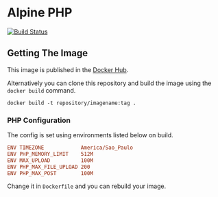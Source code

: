 # Alpine PHP


[![Build Status](https://travis-ci.org/luzeduardo/alpine-php-fpm.svg?branch=master)](https://travis-ci.org/luzeduardo/alpine-php-fpm)

## Getting The Image

This image is published in the [Docker Hub](https://hub.docker.com/r/luzeduardo/alpine-php-fpm/).

Alternatively you can clone this repository and build the image using the `docker build` command.

```Shell
docker build -t repository/imagename:tag .
```

### PHP Configuration

The config is set using environments listed below on build.

```Ini
ENV TIMEZONE            America/Sao_Paulo
ENV PHP_MEMORY_LIMIT    512M
ENV MAX_UPLOAD          100M
ENV PHP_MAX_FILE_UPLOAD 200
ENV PHP_MAX_POST        100M
```

Change it in `Dockerfile` and you can rebuild your image.

